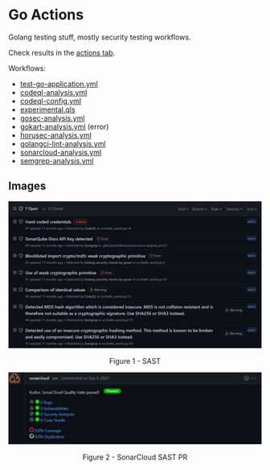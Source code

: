 # Go Actions

Golang testing stuff, mostly security testing workflows.

Check results in the [actions tab](https://github.com/ivan-sincek/go-actions/actions).

Workflows:

* [test-go-application.yml](https://github.com/ivan-sincek/go-actions/blob/main/.github/workflows/test-go-application.yml)
* [codeql-analysis.yml](https://github.com/ivan-sincek/go-actions/blob/main/.github/workflows/codeql-analysis.yml)
* [codeql-config.yml](https://github.com/ivan-sincek/go-actions/blob/main/.github/codeql/codeql-config.yml)
* [experimental.qls](https://github.com/ivan-sincek/go-actions/blob/main/.github/codeql/experimental.qls)
* [gosec-analysis.yml](https://github.com/ivan-sincek/go-actions/blob/main/.github/workflows/gosec-analysis.yml)
* [gokart-analysis.yml](https://github.com/ivan-sincek/go-actions/blob/main/.github/workflows/gokart-analysis.yml) (error)
* [horusec-analysis.yml](https://github.com/ivan-sincek/go-actions/blob/main/.github/workflows/horusec-analysis.yml)
* [golangci-lint-analysis.yml](https://github.com/ivan-sincek/go-actions/blob/main/.github/workflows/golangci-lint-analysis.yml)
* [sonarcloud-analysis.yml](https://github.com/ivan-sincek/go-actions/blob/main/.github/workflows/sonarcloud-analysis.yml)
* [semgrep-analysis.yml](https://github.com/ivan-sincek/go-actions/blob/main/.github/workflows/semgrep-analysis.yml)

## Images

<p align="center"><img src="https://github.com/ivan-sincek/go-actions/blob/main/img/sast.jpg" alt="SAST"></p>

<p align="center">Figure 1 - SAST</p>

<p align="center"><img src="https://github.com/ivan-sincek/go-actions/blob/main/img/sonarcloud.jpg" alt="SonarCloud SAST PR"></p>

<p align="center">Figure 2 - SonarCloud SAST PR</p>
